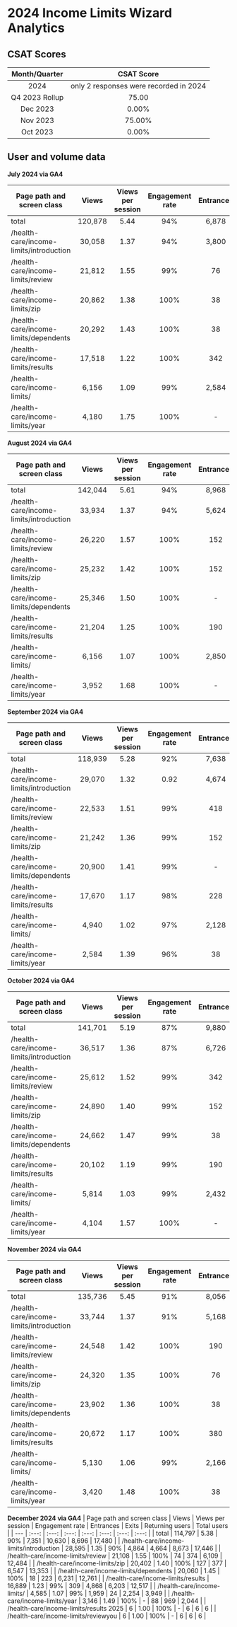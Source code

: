 # 2024 Income Limits Wizard Analytics

## CSAT Scores

| Month/Quarter | CSAT Score |
| :---: | :---: |
| 2024 | only 2 responses were recorded in 2024 |
|Q4 2023 Rollup | 75.00 |
| Dec 2023 | 0.00% |
| Nov 2023 | 75.00% |
| Oct 2023 | 0.00% |

## User and volume data

**July 2024 via GA4**

|	Page path and screen class	|	Views	|	Views per session	|	Engagement rate	|	Entrances	|	Exits	|	Returning users	|	Total users	|
|	---	|	 :---:	|	 :---:	|	 :---:	|	 :---: 	|	  :---: 	|	 :---:	|	  :---:	|
|	total	|	 120,878 	|	5.44	|	94%	|	 6,878 	|	 10,602 	|	 8,623 	|	 18,992 	|
|	/health-care/income-limits/introduction	|	 30,058 	|	1.37	|	94%	|	 3,800 	|	 4,294 	|	 8,509 	|	 18,916 	|
|	/health-care/income-limits/review	|	 21,812 	|	1.55	|	99%	|	 76 	|	 418 	|	 5,660 	|	 13,257 	|
|	/health-care/income-limits/zip	|	 20,862 	|	1.38	|	100%	|	 38 	|	 342 	|	 6,078 	|	 14,282 	|
|	/health-care/income-limits/dependents	|	 20,292 	|	1.43	|	100%	|	 38 	|	 114 	|	 5,736 	|	 13,447 	|
|	/health-care/income-limits/results	|	 17,518 	|	1.22	|	100%	|	 342 	|	 5,244 	|	 5,660 	|	 13,295 	|
|	/health-care/income-limits/	|	 6,156 	|	1.09	|	99%	|	 2,584 	|	 38 	|	 2,963 	|	 5,280 	|
|	/health-care/income-limits/year	|	 4,180 	|	1.75	|	100%	|	 -   	|	 152 	|	 760 	|	 2,355 	|

**August 2024 via GA4**

|	Page path and screen class	|	Views	|	Views per session	|	Engagement rate	|	Entrances	|	Exits	|	Returning users	|	Total users	|
|	---	|	 :---:	|	 :---:	|	 :---:	|	 :---: 	|	  :---: 	|	 :---:	|	  :---:	|
|	total	|	 142,044 	|	5.61	| 94%	|	 8,968 	|	 12,578 	|	 10,674 	|	 21,423 	|
|	/health-care/income-limits/introduction	|	 33,934 	|	1.37	|	94%	|	 5,624 	|	 5,510 	|	 10,598 	|	 21,385 	|
|	/health-care/income-limits/review	|	 26,220 	|	1.57	|	100%	|	 152 	|	 342 	|	 7,939 	|	 15,194 	|
|	/health-care/income-limits/zip	|	 25,232 	|	1.42	|	100%	|	 152 	|	 152 	|	 8,395 	|	 16,068 	|
|	/health-care/income-limits/dependents	|	 25,346 	|	1.50	|	100%	|	 -   	|	 76 	|	 8,129 	|	 15,384 	|
|	/health-care/income-limits/results	|	 21,204 	|	1.25	|	100%	|	 190 	|	 6,422 	|	 8,053 	|	 15,270 	|
|	/health-care/income-limits/	|	 6,156 	|	1.07	|	100%	|	 2,850 	|	 38 	|	 3,153 	|	 5,394 	|
|	/health-care/income-limits/year	|	 3,952 	|	1.68	|	100% |	 -   	|	 38 	|	 1,102 	|	 2,203 	|

**September 2024 via GA4**

|	Page path and screen class	|	Views	|	Views per session	|	Engagement rate	|	Entrances	|	Exits	|	Returning users	|	Total users	|
|	---	|	 :---:	|	 :---:	|	 :---:	|	 :---: 	|	  :---: 	|	 :---:	|	  :---:	|
|	total	|	 118,939 	|	5.28	|	92%	|	 7,638 	|	 10,108 	|	 9,002 	|	 18,689 	|
|	/health-care/income-limits/introduction	|	 29,070 	|	1.32	|	0.92	|	 4,674 	|	 4,180 	|	 8,926 	|	 18,651 	|
|	/health-care/income-limits/review	|	 22,533 	|	1.51	|	99%	|	 418 	|	 494 	|	 6,078 	|	 12,991 	|
|	/health-care/income-limits/zip	|	 21,242 	|	1.36	|	99%	|	 152 	|	 380 	|	 6,419 	|	 13,750 	|
|	/health-care/income-limits/dependents	|	 20,900 	|	1.41	|	99%	|	 -   	|	 76 	|	 6,078 	|	 13,067 	|
|	/health-care/income-limits/results	|	 17,670 	|	1.17	|	98%	|	 228 	|	 4,826 	|	 6,154 	|	 12,991 	|
|	/health-care/income-limits/	|	 4,940 	|	1.02	|	97%	|	 2,128 	|	 38 	|	 2,621 	|	 4,482 	|
|	/health-care/income-limits/year	|	 2,584 	|	1.39	|	96%	|	 38 	|	 114 	|	 684 	|	 1,785 	|


**October 2024 via GA4**

|	Page path and screen class	|	Views	|	Views per session	|	Engagement rate	|	Entrances	|	Exits	|	Returning users	|	Total users	|
|	---	|	 :---:	|	 :---:	|	 :---:	|	 :---: 	|	  :---: 	|	 :---:	|	  :---:	|
|	total	|	 141,701 	|	5.19	|	87%	|	 9,880 	|	 14,174 	|	 10,446 	|	 22,069 	|
|	/health-care/income-limits/introduction	|	 36,517 	|	1.36	|	87%	|	 6,726 	|	 7,372 	|	 10,408 	|	 22,031 	|
|	/health-care/income-limits/review	|	 25,612 	|	1.52	|99%	|	 342 	|	 266 	|	 7,179 	|	 15,080 	|
|	/health-care/income-limits/zip	|	 24,890 	|	1.40	|	99%	|	 152 	|	 342 	|	 7,635 	|	 15,954 	|
|	/health-care/income-limits/dependents	|	 24,662 	|	1.47	|	99%	|	 38 	|	 228 	|	 7,179 	|	 15,232 	|
|	/health-care/income-limits/results	|	 20,102 	|	1.19	|	99%	|	 190 	|	 5,814 	|	 7,331 	|	 15,118 	|
|	/health-care/income-limits/	|	 5,814 	|	1.03	|	99%	|	 2,432 	|	 38 	|	 2,887 	|	 5,166 	|
|	/health-care/income-limits/year	|	 4,104 	|	1.57	|	100%	|	 -   	|	 114 	|	 1,405 	|	 2,583 	|


**November 2024 via GA4**

|	Page path and screen class	|	Views	|	Views per session	|	Engagement rate	|	Entrances	|	Exits	|	Returning users	|	Total users	|
|	---	|	 :---:	|	 :---:	|	 :---:	|	 :---: 	|	  :---: 	|	 :---:	|	  :---:	|
|	total	|	 135,736 	|	5.45	|	91%	|	 8,056 	|	 12,540 	|	 9,914 	|	 19,904 	|
|	/health-care/income-limits/introduction	|	 33,744 	|	1.37	|	91%	|	 5,168 	|	 5,168 	|	 9,800 	|	 19,828 	|
|	/health-care/income-limits/review	|	 24,548 	|	1.42	|	100%	|	 190 	|	 418 	|	 7,027 	|	 15,004 	|
|	/health-care/income-limits/zip	|	 24,320 	|	1.35|	100%	|	 76 	|	 152 	|	 7,521 	|	 15,878 	|
|	/health-care/income-limits/dependents	|	 23,902 	|	1.36	|	100%	|	 38 	|	 190 	|	 7,255 	|	 15,384 	|
|	/health-care/income-limits/results	|	 20,672 	|	1.17 |	100%	|	 380 	|	 6,460 	|	 7,217 	|	 15,194 	|
|	/health-care/income-limits/	|	 5,130 	|	1.06 |	99%	|	 2,166 	|	 38 	|	 2,621 	|	 4,216 	|
|	/health-care/income-limits/year	|	 3,420 	|	1.48	|	100%	|	 38 	|	 114 	|	 1,216 	|	 2,317 	|


**December 2024 via GA4**
|	Page path and screen class	|	Views	|	Views per session	|	Engagement rate	|	Entrances	|	Exits	|	Returning users	|	Total users	|
|	---	|	 :---:	|	 :---:	|	 :---:	|	 :---: 	|	  :---: 	|	 :---:	|	  :---:	|
| total | 114,797 	|	5.38	|	90%	|	 7,351 	|	 10,630 	|	 8,696 	|	 17,480 	|
|	/health-care/income-limits/introduction	|	 28,595 	|	1.35	|	90%	|	 4,864 	|	 4,664 	|	 8,673 	|	 17,446 	|
|	/health-care/income-limits/review	|	 21,108 	|	1.55	|	100%	|	 74 	|	 374 	|	 6,109 	|	 12,484 	|
|	/health-care/income-limits/zip	|	 20,402 	|	1.40	|	100%	|	 127 	|	 377 	|	 6,547 	|	 13,353 	|
|	/health-care/income-limits/dependents	|	 20,060 	|	1.45	|	100%	|	 18 	|	 223 	|	 6,231 	|	 12,761 	|
|	/health-care/income-limits/results	|	 16,889 	|	1.23	|	99%	|	 309 	|	 4,868 	|	 6,203 	|	 12,517 	|
|	/health-care/income-limits/	|	 4,585 	|	1.07	|	99%	|	 1,959 	|	 24 	|	 2,254 	|	 3,949 	|
|	/health-care/income-limits/year	|	 3,146 	|	1.49	|	100%	|	 -   	|	 88 	|	 969 	|	 2,044 	|
|	/health-care/income-limits/results 2025	|	 6 	|	1.00	|	100%	|	 -   	|	 6 	|	 6 	|	 6 	|
|	/health-care/income-limits/reviewyou	|	6	|	1.00	|	100%	|	 -   	|	 6 	|	 6 	|	 6 	|



